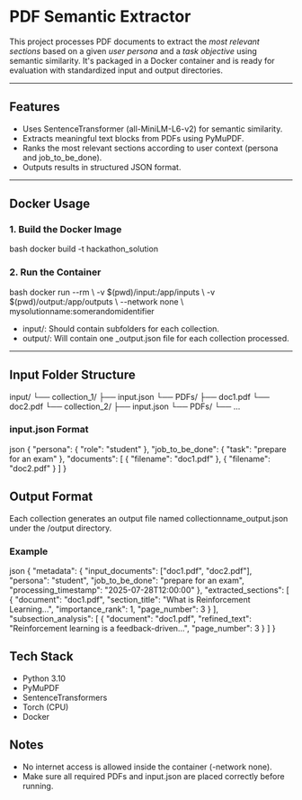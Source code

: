 # PDF Semantic Extractor

This project processes PDF documents to extract the *most relevant sections* based on a given *user persona* and a *task objective* using semantic similarity. It's packaged in a Docker container and is ready for evaluation with standardized input and output directories.

---

## Features

- Uses SentenceTransformer (all-MiniLM-L6-v2) for semantic similarity.
- Extracts meaningful text blocks from PDFs using PyMuPDF.
- Ranks the most relevant sections according to user context (persona and job_to_be_done).
- Outputs results in structured JSON format.

---

## Docker Usage

### 1. Build the Docker Image

bash
docker build -t hackathon_solution


### 2. Run the Container

bash
docker run --rm \\
  -v $(pwd)/input:/app/inputs \\
  -v $(pwd)/output:/app/outputs \\
  --network none \\
  mysolutionname:somerandomidentifier



- input/: Should contain subfolders for each collection.
- output/: Will contain one _output.json file for each collection processed.

---

## Input Folder Structure


input/
└── collection_1/
    ├── input.json
    └── PDFs/
        ├── doc1.pdf
        └── doc2.pdf
└── collection_2/
    ├── input.json
    └── PDFs/
        └── ...



### input.json Format

json
{
  "persona": { "role": "student" },
  "job_to_be_done": { "task": "prepare for an exam" },
  "documents": [
    { "filename": "doc1.pdf" },
    { "filename": "doc2.pdf" }
  ]
}



## Output Format

Each collection generates an output file named collectionname_output.json under the /output directory.

### Example

json
{
  "metadata": {
    "input_documents": ["doc1.pdf", "doc2.pdf"],
    "persona": "student",
    "job_to_be_done": "prepare for an exam",
    "processing_timestamp": "2025-07-28T12:00:00"
  },
  "extracted_sections": [
    {
      "document": "doc1.pdf",
      "section_title": "What is Reinforcement Learning...",
      "importance_rank": 1,
      "page_number": 3
    }
  ],
  "subsection_analysis": [
    {
      "document": "doc1.pdf",
      "refined_text": "Reinforcement learning is a feedback-driven...",
      "page_number": 3
    }
  ]
}



## Tech Stack

- Python 3.10
- PyMuPDF
- SentenceTransformers
- Torch (CPU)
- Docker

## Notes

- No internet access is allowed inside the container (-network none).
- Make sure all required PDFs and input.json are placed correctly before running.
